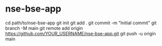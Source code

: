 # nse-bse-app
cd path/to/nse-bse-app
git init
git add .
git commit -m "Initial commit"
git branch -M main
git remote add origin https://github.com/YOUR_USERNAME/nse-bse-app.git
git push -u origin main
